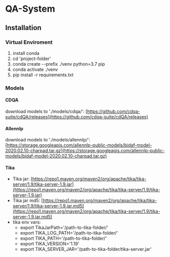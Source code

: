 # QA-System

## Installation

### Virtual Enviroment
1. install conda
2. cd 'project-folder'
3. conda create --prefix ./venv python=3.7 pip
4. conda activate ./venv
5. pip install -r requirements.txt

### Models

#### CDQA
download models to './models/cdqa/': [https://github.com/cdqa-suite/cdQA/releases](https://github.com/cdqa-suite/cdQA/releases)


#### Allennlp
download models to './models/allennlp/': [https://storage.googleapis.com/allennlp-public-models/bidaf-model-2020.02.10-charpad.tar.gz](https://storage.googleapis.com/allennlp-public-models/bidaf-model-2020.02.10-charpad.tar.gz)



#### Tika
- Tika jar:   [https://repo1.maven.org/maven2/org/apache/tika/tika-server/1.9/tika-server-1.9.jar](https://repo1.maven.org/maven2/org/apache/tika/tika-server/1.9/tika-server-1.9.jar)
- Tika jar md5:   [https://repo1.maven.org/maven2/org/apache/tika/tika-server/1.9/tika-server-1.9.jar.md5](https://repo1.maven.org/maven2/org/apache/tika/tika-server/1.9/tika-server-1.9.jar.md5)
- tika env vars:
    - export TikaJarPath='/path-to-tika-folder/'
    - export TIKA_LOG_PATH='/path-to-tika-folder/'
    - export TIKA_PATH='/path-to-tika-folder/'
    - export TIKA_VERSION='1.19'
    - export TIKA_SERVER_JAR='/path-to-tika-folder/tika-server.jar'


